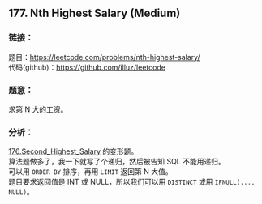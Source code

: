 ## 177. Nth Highest Salary (Medium)

### **链接**：
题目：https://leetcode.com/problems/nth-highest-salary/  
代码(github)：https://github.com/illuz/leetcode

### **题意**：
求第 N 大的工资。

### **分析**：

[176.Second_Highest_Salary](https://github.com/illuz/leetcode/tree/master/solutions/176.Second_Highest_Salary) 的变形题。  
算法题做多了，我一下就写了个递归，然后被告知 SQL 不能用递归。  
可以用 `ORDER BY` 排序，再用 `LIMIT` 返回第 N 大值。  
题目要求返回值是 INT 或 NULL，所以我们可以用 `DISTINCT` 或用 `IFNULL(..., NULL)`。
